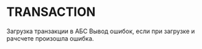 # TRANSACTION
Загрузка транзакции в АБС
Вывод ошибок, если при загрузке и рачсчете произошла ошибка.
